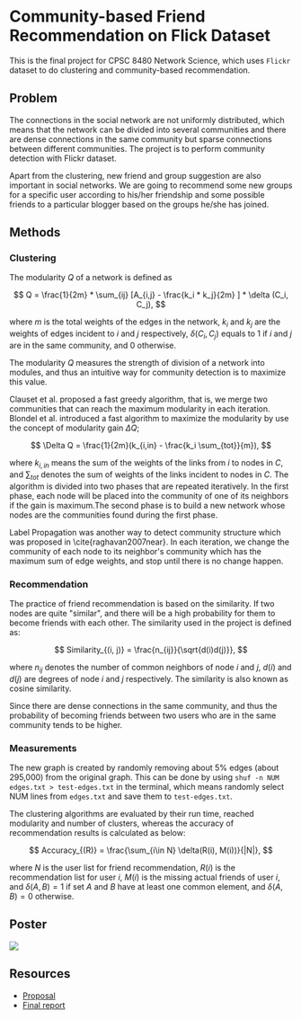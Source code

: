 # Community-based Friend Recommendation on Flick Dataset

This is the final project for CPSC 8480 Network Science, which uses `Flickr` dataset to do clustering and community-based recommendation. 

## Problem 

The connections in the social network are not uniformly distributed, which means that the network can be divided into several communities and there are dense connections in the same community but sparse connections between different communities. The project is to perform community detection with Flickr dataset. 

Apart from the clustering, new friend and group suggestion are also important in social networks. We are going to recommend some new groups for a specific user according to his/her friendship and some possible friends to a particular blogger based on the groups he/she has joined. 

## Methods

### Clustering

The modularity $Q$ of a network is defined as 

$$
Q = \frac{1}{2m} * \sum_{ij} [A_{i,j} - \frac{k_i * k_j}{2m} ] * \delta (C_i, C_j),
$$

where $m$ is the total weights of the edges in the network, $k_i$ and $k_j$ are the weights of edges incident to $i$ and $j$ respectively, $\delta (C_i, C_j)$ equals to 1 if $i$ and $j$ are in the same community, and 0 otherwise.

The modularity $Q$ measures the strength of division of a network into modules, and thus an intuitive way for community detection is to maximize this value. 

Clauset et al. proposed a fast greedy algorithm, that is, we merge two communities that can reach the maximum modularity in each iteration. Blondel et al. introduced a fast algorithm to maximize the modularity by use the concept of modularity gain $\Delta Q$; 

$$
\Delta Q = \frac{1}{2m}(k_{i,in} - \frac{k_i \sum_{tot}}{m}),
$$

where $k_{i,in}$ means the sum of the weights of the links from $i$ to nodes in $C$, and $\sum_{tot}$ denotes the sum of weights of the links incident to nodes in $C$. The algorithm is divided into two phases that are repeated iteratively. In the first phase, each node will be placed into the community of one of its neighbors if the gain is maximum.The second phase is to build a new network whose nodes are the communities found during the first phase.

Label Propagation was another way to detect community structure which was proposed in \cite{raghavan2007near}. In each iteration, we change the community of each node to its neighbor's community which has the maximum sum of edge weights, and stop until there is no change happen. 

### Recommendation

The practice of friend recommendation is based on the similarity. If two nodes are quite "similar", and there will be a high probability for them to become friends with each other. The similarity used in the project is defined as: 

$$
Similarity_{(i, j)} = \frac{n_{ij}}{\sqrt{d(i)d(j)}}, 
$$

where $n_{ij}$ denotes the number of common neighbors of node $i$ and $j$, $d(i)$ and $d(j)$ are degrees of node $i$ and $j$ respectively. The similarity is also known as cosine similarity.

Since there are dense connections in the same community, and thus the probability of becoming friends between two users who are in the same community tends to be higher.

### Measurements

The new graph is created by randomly removing about 5\% edges (about 295,000) from the original graph. This can be done by using `shuf -n NUM edges.txt > test-edges.txt` in the terminal, which means randomly select NUM lines from `edges.txt` and save them to `test-edges.txt`. 

The clustering algorithms are evaluated by their run time, reached modularity and number of clusters, whereas the accuracy of recommendation results is calculated as below: 

$$
Accuracy_{(R)} = \frac{\sum_{i\in N} \delta(R(i), M(i))}{|N|}, 
$$

where $N$ is the user list for friend recommendation, $R(i)$ is the recommendation list for user $i$, $M(i)$ is the missing actual friends of user $i$, and $\delta (A,B) = 1$ if set $A$ and $B$ have at least one common element, and $\delta (A,B) = 0$ otherwise.

## Poster
![](/figures/poster-flickr.jpg)

## Resources

- [Proposal](/docs/Proposal-Flickr.pdf) 
- [Final report](/docs/FinalReport-Flickr.pdf) 
